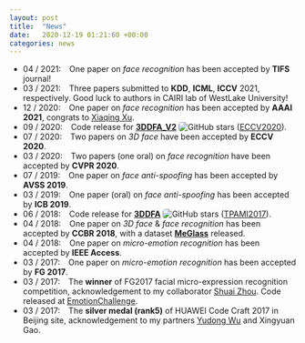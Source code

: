 ```yaml
---
layout: post
title:  "News"
date:   2020-12-19 01:21:60 +00:00
categories: news
---
```


<ul class="news">
    <li class="indent">
        04 / 2021: &ensp; One paper on <i>face recognition</i> has been accepted by <strong>TIFS</strong> journal!
    </li>
    <li class="indent">
        03 / 2021: &ensp; Three papers submitted to <strong>KDD</strong>, <strong>ICML</strong>, <strong>ICCV</strong> 2021, respectively. Good luck to authors in CAIRI lab of WestLake University!
    </li>
    <li class="indent">
        12 / 2020: &ensp; One paper on <i>face recognition</i> has been accepted by <strong>AAAI 2021</strong>, congrats to <a href="https://www.linkedin.com/in/xu-xiaqing-73804778/">Xiaqing Xu</a>.
    </li>
    <li class="indent">
        09 / 2020: &ensp; Code release for <strong><a href="https://github.com/cleardusk/3DDFA_V2">3DDFA_V2</a></strong> <img style="border: 0px;padding: 0px;border-radius: 5px;" src="https://img.shields.io/github/stars/cleardusk/3DDFA_V2.svg" alt="GitHub stars" title=""> (<a href="https://arxiv.org/abs/2009.09960">ECCV2020</a>).
    </li>
    <li class="indent">
        07 / 2020: &ensp; Two papers on <i>3D face</i> have been accepted by <strong>ECCV 2020</strong>.
    </li>
    <li class="indent">
        03 / 2020: &ensp; Two papers (one oral) on <i>face recognition</i> have been accepted by <strong>CVPR 2020</strong>.
    </li>
    <li class="indent">
        07 / 2019: &ensp; One paper on <i>face anti-spoofing</i> has been accepted by <strong>AVSS 2019</strong>.
    </li>
    <li class="indent">
        03 / 2019: &ensp; One paper (oral) on <i>face anti-spoofing</i> has been accepted by <strong>ICB 2019</strong>.
    </li>
    <li class="indent">
        06 / 2018: &ensp; Code release for <strong><a href="https://github.com/cleardusk/3DDFA">3DDFA</a></strong> <img style="border: 0px;padding: 0px;border-radius: 5px;" src="https://img.shields.io/github/stars/cleardusk/3DDFA.svg" alt="GitHub stars" title=""> (<a href="https://arxiv.org/abs/1804.01005">TPAMI2017</a>).
    </li>
    <li class="indent">
        04 / 2018: &ensp; One paper on <i>3D face</i> & <i>face recognition</i> has been accepted by <strong>CCBR 2018</strong>, with a dataset <strong><a href="https://github.com/cleardusk/MeGlass">MeGlass</a></strong> released.
    </li>
    <li class="indent">
        04 / 2018: &ensp; One paper on <i>micro-emotion recognition</i> has been accepted by <strong>IEEE Access</strong>.
    </li>
    <li class="indent">
        03 / 2017: &ensp; One paper on <i>micro-emotion recognition</i> has been accepted by <strong>FG 2017</strong>.
    </li>
    <li class="indent">
        03 / 2017: &ensp; The <strong>winner</strong> of FG2017 facial micro-expression recognition competition, acknowledgement to my collaborator <a href="https://shuaizhou.me/">Shuai Zhou</a>. Code released at <a href="https://github.com/cleardusk/EmotionChallenge">EmotionChallenge</a>.
    </li>
    <li class="indent">
        03 / 2017: &ensp; The <strong>silver medal (rank5)</strong> of HUAWEI Code Craft 2017 in Beijing site, acknowledgement to my partners <a href="https://scholar.google.com/citations?user=dlsUakAAAAAJ">Yudong Wu</a> and Xingyuan Gao.
    </li>
</ul>
